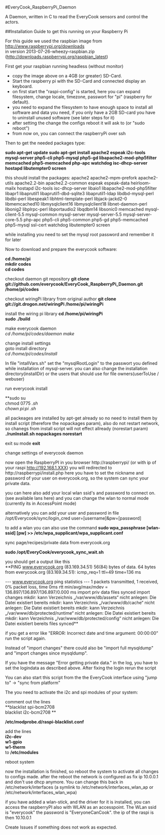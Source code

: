 #EveryCook_RaspberryPi_Daemon

A Daemon, written in C to read the EveryCook sensors and control the actors.

##Installation Guide to get this running on your Raspberry Pi

For this guide we used the raspbian image from  
http://www.raspberrypi.org/downloads  
in version 2013-07-26-wheezy-raspbian.zip  
(http://downloads.raspberrypi.org/raspbian_latest)  

First get your raspbian running headless (without monitor)
* copy the image above on a 4GB (or greater) SD-Card.
* Start the raspberry pi with the SD-Card and connected display an keyboard.
* on first start the "raspi-config" is started, here you can expand filesystem, change locale, timezone, passwort for "pi" (raspberry for default).
* you need to expand the filesystem to have enough space to install all software and data you need, if you only have a 2GB SD-card you have to uninstall unused software (see later steps for it)
* after setting the change the configs reboot it will ask to (or "sudo reboot")
* from now on, you can connect the raspberryPi over ssh

Then to get the needed packages type:

**sudo apt-get update
sudo apt-get install apache2 espeak i2c-tools mysql-server php5-cli php5-mysql php5-gd libapache2-mod-php5filter memcached php5-memcached php-apc watchdog isc-dhcp-server hostapd libutempter0 screen**

this should install the packages:
apache2 apache2-mpm-prefork apache2-utils apache2.2-bin apache2.2-common espeak espeak-data heirloom-mailx hostapd i2c-tools isc-dhcp-server libaio1 libapache2-mod-php5filter libapr1 libaprutil1 libaprutil1-dbd-sqlite3 libaprutil1-ldap libdbd-mysql-perl libdbi-perl libespeak1 libhtml-template-perl libjack-jackd2-0 libmemcached10 libmysqlclient16 libmysqlclient18 libnet-daemon-perl libonig2 libplrpc-perl libportaudio2 libqdbm14 libsonic0 memcached mysql-client-5.5 mysql-common mysql-server mysql-server-5.5 mysql-server-core-5.5 php-apc php5-cli php5-common php5-gd php5-memcached php5-mysql ssl-cert watchdog libutempter0 screen

while installing you need to set the mysql root password and remember it for later


Now to download and prepare the everycook software:

**cd /home/pi  
mkdir codes  
cd codes**

checkout daemon git repository
**git clone git://github.com/everycook/EveryCook_RaspberryPi_Daemon.git /home/pi/codes**

checkout wiringPi library from original author
**git clone git://git.drogon.net/wiringPi /home/pi/wiringPi**

install the wiring pi library
**cd /home/pi/wiringPi  
sudo ./build**


make everycook daemon  
*cd /home/pi/codes/daemon
make*


change install settings  
goto install directory  
*cd /home/pi/codes/install*

In file "intallVars.sh" set the "mysqlRootLogin" to the passwort you defined while installation of mysql-server.
you can also change the installation directory(installDir) or the users that should use for file owners(userToUse / webuser)

run everycook install

**sudo su  
chmod 0775 *.sh  
chown pi:pi *.sh**

all packeages are installed by apt-get already so no need to install them by install script (therefore the nopackages param), also do not restart network, so chanegs from install script will not effect allready (norestart param)
**./runInstall.sh nopackages norestart**

exit su mode
**exit**

change settings of everycook daemon

now open the RaspberryPI in you browser http://raspberrypi/ (or with ip of your raspi http://192.168.1.XXX)
you will redirected to http://raspberrypi/install.php here you have to set the nickname and password of your user on everycook.org, so the system can sync your private data.

you can here also add your local wlan ssid's and password to connect on. (see available lans here)
and you can change the wlan to normal mode (currently its in AccessPoint mode)


alternatively you can add your user and password in file
/opt/Everycook/sync/login_cred
user=[username]&pw=[password]

to add a wlan you can also use the command 
**sudo wpa_passphrase [wlan-ssid] [pw] >> /etc/wpa_supplicant/wpa_supplicant.conf**

sync page/recipes/private data from everycook.org

**sudo /opt/EveryCook/everycook_sync_wait.sh**

you should get a output like this  
**PING www.everycook.org (83.169.34.51) 56(84) bytes of data.
64 bytes from everycook.org (83.169.34.51): icmp_req=1 ttl=49 time=136 ms

--- www.everycook.org ping statistics ---
1 packets transmitted, 1 received, 0% packet loss, time 0ms
rtt min/avg/max/mdev = 136.897/136.897/136.897/0.000 ms
import priv data
files synced
import changes
mkdir: kann Verzeichnis „/var/www/db/assets“ nicht anlegen: Die Datei existiert bereits
mkdir: kann Verzeichnis „/var/www/db/cache“ nicht anlegen: Die Datei existiert bereits
mkdir: kann Verzeichnis „/var/www/db/protected/runtime“ nicht anlegen: Die Datei existiert bereits
mkdir: kann Verzeichnis „/var/www/db/protected/config“ nicht anlegen: Die Datei existiert bereits
files synced**

if you get a error like "ERROR: Incorrect date and time argument: 00:00:00" run the script again.

Instead of "import changes" there could also be "import full mysqldump" and "import changes since mysqldump".

If you have the message "Error getting private data." in the log, you have to set the logindata as described above.
After fixing the login rerun the script

You can also start this script from the the EveryCook interface using "jump to" -> "sync from platform" 

The you need to activate the i2c and spi modules of your system:

comment out the lines  
**blacklist spi-bcm2708  
blacklist i2c-bcm2708  **

**/etc/modprobe.d/raspi-blacklist.conf**

add the lines  
**i2c-dev  
w1-gpio  
w1-therm**  
to
**/etc/modules**

reboot system

now the installation is finished, so reboot the system to activate all changes to configs made.
after the reboot the network is configured as fix ip 10.0.0.1 and don't use dhcp anymore. You can change this back in /etc/network/interfaces (a symlink to /etc/network/interfaces_wlan_ap or /etc/network/interfaces_wlan_wpa)

if you have added a wlan-stick, and the driver for it is installed, you can access the raspberryPI also with WLAN as an accesspoint.
The WLan ssid is "everycook" the password is "EveryoneCanCook". the ip of the raspi is then 10.10.0.1

Create Issues if something does not work as expected.
